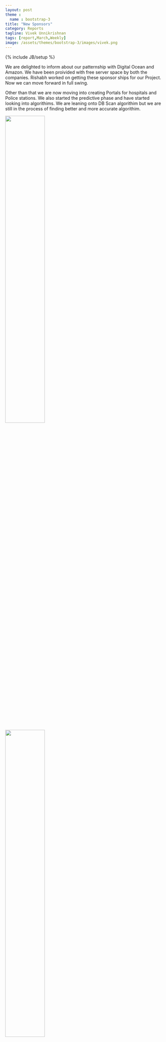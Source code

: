 ```yaml
---
layout: post
theme :
  name : bootstrap-3
title: "New Sponsors"
category: Reports
tagline: Vivek Unnikrishnan
tags: [report,March,Weekly]
image: /assets/themes/bootstrap-3/images/vivek.png
---
```

{% include JB/setup %}

We are delighted to inform about our patternship with Digital Ocean and Amazon. We have been proivided with free server space by both the companies.
Rishabh worked on getting these sponsor ships for our Project. Now we can move forward in full swing.

Other than that we are now moving into creating Portals for hospitals and Police stations. We also started the predictive phase and have
started looking into algorithims. We are leaning onto DB Scan algorithim but we are still in the process of finding better and more accurate algorithim.

<img src="http://whoapi.com/blog/wp-content/uploads/2013/12/DigitalOcean-logo.png" style="width: 50%;">
<img src="http://thetechportal.in/wp-content/uploads/2015/06/aws-default-1024x384.jpg" style="width: 50%">
